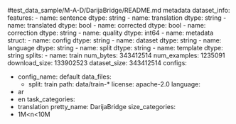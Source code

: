 #test_data_sample/M-A-D/DarijaBridge/README.md
metadata
dataset_info:
  features:
    - name: sentence
      dtype: string
    - name: translation
      dtype: string
    - name: translated
      dtype: bool
    - name: corrected
      dtype: bool
    - name: correction
      dtype: string
    - name: quality
      dtype: int64
    - name: metadata
      struct:
        - name: config
          dtype: string
        - name: dataset
          dtype: string
        - name: language
          dtype: string
        - name: split
          dtype: string
        - name: template
          dtype: string
  splits:
    - name: train
      num_bytes: 343412514
      num_examples: 1235091
  download_size: 133902523
  dataset_size: 343412514
configs:
  - config_name: default
    data_files:
      - split: train
        path: data/train-*
license: apache-2.0
language:
  - ar
  - en
task_categories:
  - translation
pretty_name: DarijaBridge
size_categories:
  - 1M<n<10M